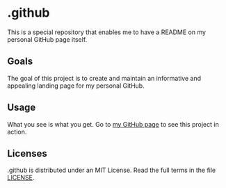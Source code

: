 # .github

This is a special repository that enables me to have a README on my personal GitHub page itself.

## Goals

The goal of this project is to create and maintain an informative and appealing landing page for my personal GitHub.

## Usage

What you see is what you get. Go to [my GitHub page](https://github.com/olivertwistor) to see this project in action.

## Licenses

.github is distributed under an MIT License. Read the full terms in the file [LICENSE](LICENSE).
